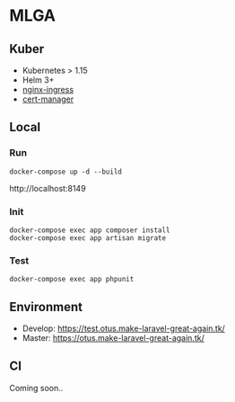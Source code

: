 # MLGA
## Kuber
* Kubernetes > 1.15
* Helm 3+
* [nginx-ingress](https://kubernetes.github.io/ingress-nginx/deploy/#gce-gke)
* [cert-manager](https://cert-manager.io/docs/tutorials/acme/ingress/)

## Local
### Run
```shell script
docker-compose up -d --build
```
http://localhost:8149

### Init
```shell script
docker-compose exec app composer install
docker-compose exec app artisan migrate
```
### Test
```shell script
docker-compose exec app phpunit
```
## Environment
* Develop: https://test.otus.make-laravel-great-again.tk/
* Master: https://otus.make-laravel-great-again.tk/

## CI
Coming soon..

